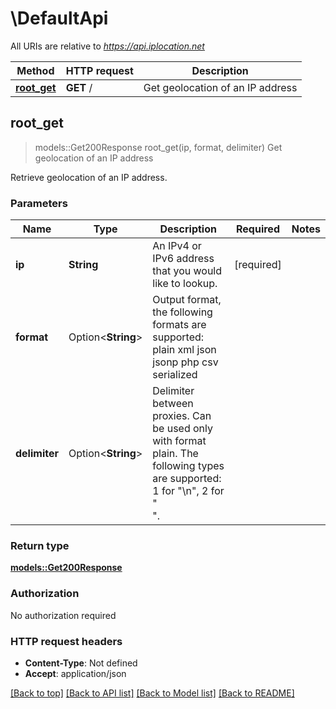 # \DefaultApi

All URIs are relative to *https://api.iplocation.net*

Method | HTTP request | Description
------------- | ------------- | -------------
[**root_get**](DefaultApi.md#root_get) | **GET** / | Get geolocation of an IP address



## root_get

> models::Get200Response root_get(ip, format, delimiter)
Get geolocation of an IP address

Retrieve geolocation of an IP address. 

### Parameters


Name | Type | Description  | Required | Notes
------------- | ------------- | ------------- | ------------- | -------------
**ip** | **String** | An IPv4 or IPv6 address that you would like to lookup. | [required] |
**format** | Option<**String**> | Output format, the following formats are supported: plain xml json jsonp php csv serialized |  |
**delimiter** | Option<**String**> | Delimiter between proxies. Can be used only with format plain. The following types are supported: 1 for \"\\n\", 2 for \"<br>\". |  |

### Return type

[**models::Get200Response**](__get_200_response.md)

### Authorization

No authorization required

### HTTP request headers

- **Content-Type**: Not defined
- **Accept**: application/json

[[Back to top]](#) [[Back to API list]](../README.md#documentation-for-api-endpoints) [[Back to Model list]](../README.md#documentation-for-models) [[Back to README]](../README.md)

